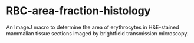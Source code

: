 # RBC-area-fraction-histology
An ImageJ macro to determine the area of erythrocytes in H&amp;E-stained mammalian tissue sections imaged by brightfield transmission microscopy.
